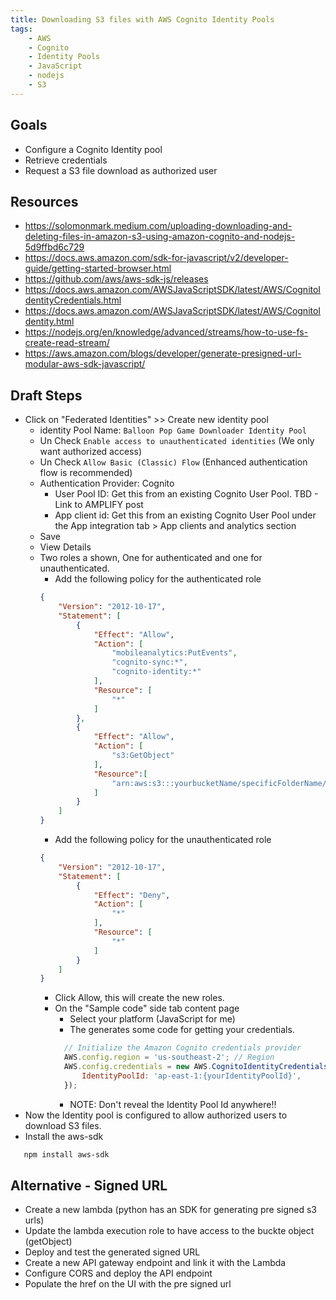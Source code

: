 ```yaml
---
title: Downloading S3 files with AWS Cognito Identity Pools
tags: 
    - AWS
    - Cognito
    - Identity Pools
    - JavaScript
    - nodejs
    - S3
---
```


## Goals
- Configure a Cognito Identity pool
- Retrieve credentials
- Request a S3 file download as authorized user

## Resources
- https://solomonmark.medium.com/uploading-downloading-and-deleting-files-in-amazon-s3-using-amazon-cognito-and-nodejs-5d9ffbd6c729
- https://docs.aws.amazon.com/sdk-for-javascript/v2/developer-guide/getting-started-browser.html
- https://github.com/aws/aws-sdk-js/releases
- https://docs.aws.amazon.com/AWSJavaScriptSDK/latest/AWS/CognitoIdentityCredentials.html
- https://docs.aws.amazon.com/AWSJavaScriptSDK/latest/AWS/CognitoIdentity.html
- https://nodejs.org/en/knowledge/advanced/streams/how-to-use-fs-create-read-stream/
- https://aws.amazon.com/blogs/developer/generate-presigned-url-modular-aws-sdk-javascript/

## Draft Steps
- Click on "Federated Identities" >> Create new identity pool
  - identity Pool Name: `Balloon Pop Game Downloader Identity Pool`
  - Un Check `Enable access to unauthenticated identities` (We only want authorized access)
  - Un Check `Allow Basic (Classic) Flow` (Enhanced authentication flow is recommended)
  - Authentication Provider: Cognito
    - User Pool ID: Get this from an existing Cognito User Pool.
        TBD - Link to AMPLIFY post
    - App client id: Get this from an existing Cognito User Pool under the App integration tab > App clients and analytics section
  - Save
  - View Details
  - Two roles a shown, One for authenticated and one for unauthenticated.
    - Add the following policy for the authenticated role
    ```json
    {
        "Version": "2012-10-17",
        "Statement": [
            {
                "Effect": "Allow",
                "Action": [
                    "mobileanalytics:PutEvents",
                    "cognito-sync:*",
                    "cognito-identity:*"
                ],
                "Resource": [
                    "*"
                ]
            },
            {
                "Effect": "Allow",
                "Action": [
                    "s3:GetObject"
                ],
                "Resource":[
                    "arn:aws:s3:::yourbucketName/specificFolderName/*"
                ]
            }
        ]
    }
    ```
    - Add the following policy for the unauthenticated role
    ```json
    {
        "Version": "2012-10-17",
        "Statement": [
            {
                "Effect": "Deny",
                "Action": [
                    "*"
                ],
                "Resource": [
                    "*"
                ]
            }
        ]
    }
    ```
    - Click Allow, this will create the new roles.
    - On the "Sample code" side tab content page
      - Select your platform (JavaScript for me)
      - The generates some code for getting your credentials.
      ```JavaScript
        // Initialize the Amazon Cognito credentials provider
        AWS.config.region = 'us-southeast-2'; // Region
        AWS.config.credentials = new AWS.CognitoIdentityCredentials({
            IdentityPoolId: 'ap-east-1:{yourIdentityPoolId}',
        });
      ```
      - NOTE: Don't reveal the Identity Pool Id anywhere!!
- Now the Identity pool is configured to allow authorized users to download S3 files.
- Install the aws-sdk
```bash
   npm install aws-sdk
```


## Alternative - Signed URL
- Create a new lambda (python has an SDK for generating pre signed s3 urls)
- Update the lambda execution role to have access to the buckte object (getObject)
- Deploy and test the generated signed URL
- Create a new API gateway endpoint and link it with the Lambda
- Configure CORS and deploy the API endpoint
- Populate the href on the UI with the pre signed url